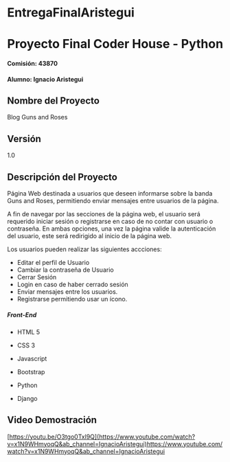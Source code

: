 # EntregaFinalAristegui
# Proyecto Final Coder House - Python
#### Comisión: 43870
#### Alumno: Ignacio Aristegui

## Nombre del Proyecto
Blog Guns and Roses

## Versión
1.0

## Descripción del Proyecto
Página Web destinada a usuarios que deseen informarse sobre la banda Guns and Roses, permitiendo enviar mensajes entre usuarios de la página.

A fin de navegar por las secciones de la página web, el usuario será requerido iniciar sesión o registrarse en caso de no contar con usuario o contraseña. En ambas opciones, una vez la página valide la autenticación del usuario, este será redirigido al inicio de la página web.

Los usuarios pueden realizar las siguientes accciones:
- Editar el perfil de Usuario
- Cambiar la contraseña de Usuario
- Cerrar Sesión
- Login en caso de haber cerrado sesión
- Enviar mensajes entre los usuarios.
- Registrarse permitiendo usar un ícono.

##### Front-End
- HTML 5
- CSS 3
- Javascript 
- Bootstrap 


- Python
- Django 

## Video Demostración

[https://youtu.be/O3tgo0Txl9Q](https://www.youtube.com/watch?v=x1N9WHmyoqQ&ab_channel=IgnacioAristegui)https://www.youtube.com/watch?v=x1N9WHmyoqQ&ab_channel=IgnacioAristegui
